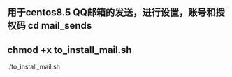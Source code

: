 用于centos8.5 QQ邮箱的发送，进行设置，账号和授权码
cd mail_sends  
------
chmod +x to_install_mail.sh
------

./to_install_mail.sh
